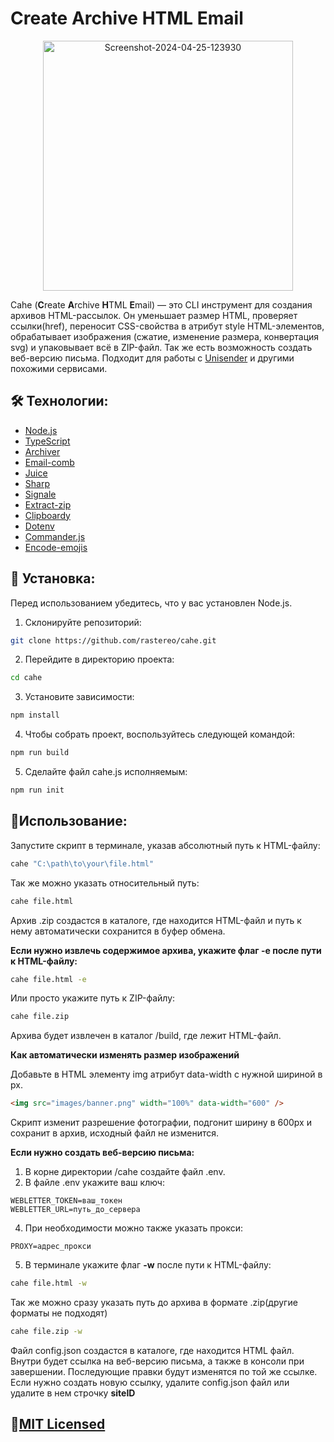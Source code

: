 # Create Archive HTML Email

<p align="center">
  <img src="https://i.postimg.cc/8PwmHr4W/Screenshot-2024-05-31-152732.png" width="400px" border='0' alt='Screenshot-2024-04-25-123930'/>
</p>

Cahe (**C**reate **A**rchive **H**TML **E**mail) — это CLI инструмент для создания архивов HTML-рассылок. Он уменьшает размер HTML, проверяет ссылки(href), переносит CSS-свойства в атрибут style HTML-элементов, обрабатывает изображения (сжатие, изменение размера, конвертация svg) и упаковывает всё в ZIP-файл. Так же есть возможность создать веб-версию письма. Подходит для работы с [Unisender](https://www.unisender.com/) и другими похожими сервисами.

## 🛠 Технологии:

- [Node.js](https://nodejs.org/)
- [TypeScript](https://www.typescriptlang.org/)
- [Archiver](https://www.archiverjs.com/)
- [Email-comb](https://codsen.com/os/email-comb)
- [Juice](https://github.com/Automattic/juice)
- [Sharp](https://sharp.pixelplumbing.com/)
- [Signale](https://github.com/klaudiosinani/signale)
- [Extract-zip](https://github.com/max-mapper/extract-zip)
- [Clipboardy](https://github.com/sindresorhus/clipboardy)
- [Dotenv](https://github.com/motdotla/dotenv)
- [Commander.js](https://github.com/tj/commander.js)
- [Encode-emojis](https://github.com/simbo/encode-emojis)

## 💾 Установка:

Перед использованием убедитесь, что у вас установлен Node.js.

1. Склонируйте репозиторий:

```bash
git clone https://github.com/rastereo/cahe.git
```

2. Перейдите в директорию проекта:

```bash
cd cahe
```

3. Установите зависимости:

```bash
npm install
```

4. Чтобы собрать проект, воспользуйтесь следующей командой:
```bash
npm run build
```

5. Сделайте файл cahe.js исполняемым:

```bash
npm run init
```

## 🤖Использование:

Запустите скрипт в терминале, указав абсолютный путь к HTML-файлу:

```bash
cahe "C:\path\to\your\file.html"
```

Так же можно указать относительный путь:

```bash
cahe file.html
```

Архив .zip создастся в каталоге, где находится HTML-файл и путь к нему автоматически сохранится в буфер обмена.

**Если нужно извлечь содержимое архива, укажите флаг **-e** после пути к HTML-файлу:**

```bash
cahe file.html -e
```

Или просто укажите путь к ZIP-файлу:

```bash
cahe file.zip
```

Архива будет извлечен в каталог /build, где лежит HTML-файл.

**Как автоматически изменять размер изображений**

Добавьте в HTML элементу img атрибут data-width с нужной шириной в px.

```html
<img src="images/banner.png" width="100%" data-width="600" />
```

Скрипт изменит разрешение фотографии, подгонит ширину в 600px и сохранит в архив, исходный файл не изменится.

**Если нужно создать веб-версию письма:**

1. В корне директории /cahe создайте файл .env.
2. В файле .env укажите ваш ключ:

```env
WEBLETTER_TOKEN=ваш_токен
WEBLETTER_URL=путь_до_сервера
```

4. При необходимости можно также указать прокси:

```env
PROXY=адрес_прокси
```

5. В терминале укажите флаг **-w** после пути к HTML-файлу:

```bash
cahe file.html -w
```

Так же можно сразу указать путь до архива в формате .zip(другие форматы не подходят)

```bash
cahe file.zip -w
```

Файл config.json создастся в каталоге, где находится HTML файл. Внутри будет ссылка на веб-версию письма, а также в консоли при завершении.
Последующие правки будут изменятся по той же ссылке. Если нужно создать новую ссылку, удалите config.json файл или удалите в нем строчку **siteID**

## 🧾[MIT Licensed](https://github.com/rastereo/cahe/blob/main/LICENSE)
